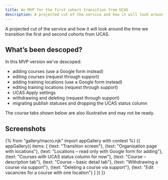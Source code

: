 ```yaml
---
title: An MVP for the first cohort transition from UCAS
description: A projected cut of the service and how it will look around the time we transition the first and second cohorts from UCAS.
---
```

A projected cut of the service and how it will look around the time we transition the first and second cohorts from UCAS.

## What’s been descoped?

In this MVP version we’ve descoped:

* adding courses (use a Google form instead)
* editing courses (request through support)
* adding training locations (use a Google form instead)
* editing training locations (request through support)
* UCAS Apply settings
* withdrawing and deleting (request through support)
* migrating publish statuses and dropping the UCAS status column

The course tabs shown below are also illustrative and may not be ready.

## Screenshots

{% from "gallery/macro.njk" import appGallery with context %}
{{ appGallery({
  items: [
    {text: "Transition screen"},
    {text: "Organisation page with locations"},
    {text: "Locations – read only with Google form for adding"},
    {text: "Courses with UCAS status column for now"},
    {text: "Course – description tab"},
    {text: "Course – basic detail tab"},
    {text: "Withdrawing a course via support"},
    {text: "Deleting a course via support"},
    {text: "Edit vacancies for a course with one location"}
  ]
}) }}
